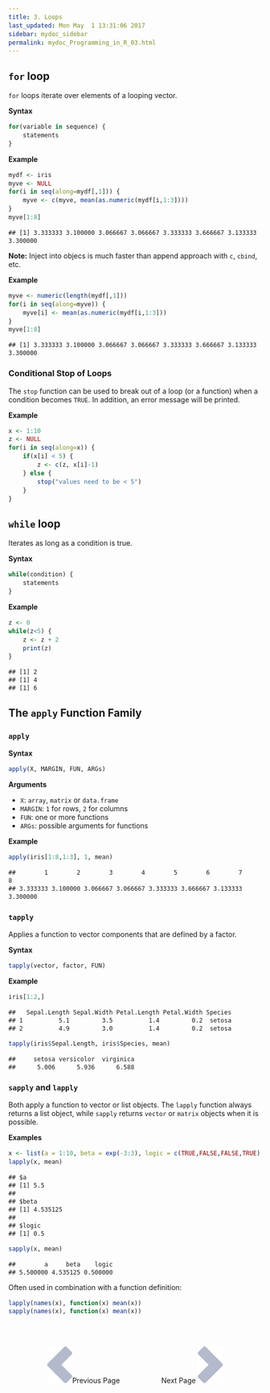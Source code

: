 ```yaml
---
title: 3. Loops
last_updated: Mon May  1 13:31:06 2017
sidebar: mydoc_sidebar
permalink: mydoc_Programming_in_R_03.html
---
```


## `for` loop

`for` loops iterate over elements of a looping vector.

__Syntax__

```r
for(variable in sequence) { 
	statements 
}
```
__Example__

```r
mydf <- iris
myve <- NULL
for(i in seq(along=mydf[,1])) {
	myve <- c(myve, mean(as.numeric(mydf[i,1:3])))
}
myve[1:8]
```

```
## [1] 3.333333 3.100000 3.066667 3.066667 3.333333 3.666667 3.133333 3.300000
```

__Note:__ Inject into objecs is much faster than append approach with `c`, `cbind`, etc.

__Example__

```r
myve <- numeric(length(mydf[,1]))
for(i in seq(along=myve)) {
	myve[i] <- mean(as.numeric(mydf[i,1:3]))
}
myve[1:8]
```

```
## [1] 3.333333 3.100000 3.066667 3.066667 3.333333 3.666667 3.133333 3.300000
```

### Conditional Stop of Loops

The `stop` function can be used to break out of a loop (or a function) when a condition becomes `TRUE`. In addition, an error message will be printed.

__Example__

```r
x <- 1:10
z <- NULL
for(i in seq(along=x)) { 
	if(x[i] < 5) { 
		z <- c(z, x[i]-1)  
	} else { 
		stop("values need to be < 5") 
	}
}
```

## `while` loop

Iterates as long as a condition is true.

__Syntax__

```r
while(condition) {
	statements
}
```

__Example__

```r
z <- 0
while(z<5) { 
	z <- z + 2
	print(z)  
}
```

```
## [1] 2
## [1] 4
## [1] 6
```

## The `apply` Function Family

### `apply`

__Syntax__

```r
apply(X, MARGIN, FUN, ARGs)
```

__Arguments__

* `X`: `array`, `matrix` or `data.frame`
* `MARGIN`: `1` for rows, `2` for columns
* `FUN`: one or more functions
* `ARGs`: possible arguments for functions

__Example__

```r
apply(iris[1:8,1:3], 1, mean)
```

```
##        1        2        3        4        5        6        7        8 
## 3.333333 3.100000 3.066667 3.066667 3.333333 3.666667 3.133333 3.300000
```

### `tapply`

Applies a function to vector components that are defined by a factor.

__Syntax__

```r
tapply(vector, factor, FUN)
```

__Example__

```r
iris[1:2,]
```

```
##   Sepal.Length Sepal.Width Petal.Length Petal.Width Species
## 1          5.1         3.5          1.4         0.2  setosa
## 2          4.9         3.0          1.4         0.2  setosa
```

```r
tapply(iris$Sepal.Length, iris$Species, mean)
```

```
##     setosa versicolor  virginica 
##      5.006      5.936      6.588
```

### `sapply` and `lapply`

Both apply a function to vector or list objects. The `lapply` function always returns a list object, while `sapply` returns `vector` or `matrix` objects when it is possible. 

__Examples__

```r
x <- list(a = 1:10, beta = exp(-3:3), logic = c(TRUE,FALSE,FALSE,TRUE))
lapply(x, mean)
```

```
## $a
## [1] 5.5
## 
## $beta
## [1] 4.535125
## 
## $logic
## [1] 0.5
```

```r
sapply(x, mean)
```

```
##        a     beta    logic 
## 5.500000 4.535125 0.500000
```

Often used in combination with a function definition:

```r
lapply(names(x), function(x) mean(x))
sapply(names(x), function(x) mean(x))
```

<br><br><center><a href="mydoc_Programming_in_R_02.html"><img src="images/left_arrow.png" alt="Previous page."></a>Previous Page &nbsp; &nbsp; &nbsp; &nbsp; &nbsp; &nbsp; &nbsp; &nbsp; &nbsp; &nbsp; Next Page
<a href="mydoc_Programming_in_R_04.html"><img src="images/right_arrow.png" alt="Next page."></a></center>
